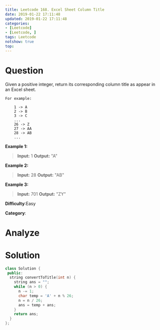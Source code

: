 ```yaml
---
title: Leetcode 168. Excel Sheet Column Title
date: 2019-01-22 17:11:48
updated: 2019-01-22 17:11:48
categories: 
- [Leetcode]
- [Leetcode, ]
tags: Leetcode
notshow: true
top:
---
```


# Question

Given a positive integer, return its corresponding column title as appear in an Excel sheet.

```
For example:

    1 -> A
    2 -> B
    3 -> C
    ...
    26 -> Z
    27 -> AA
    28 -> AB 
    ...
```

**Example 1:**

> **Input:** 1
> **Output:** "A"

**Example 2:**

> **Input:** 28
> **Output:** "AB"

**Example 3:**

> **Input:** 701
> **Output:** "ZY"

**Difficulty**:Easy

**Category**:

<!-- more -->

# Analyze

# Solution

```cpp
class Solution {
 public:
  string convertToTitle(int n) {
    string ans = "";
    while (n > 0) {
      n -= 1;
      char temp = 'A' + n % 26;
      n = n / 26;
      ans = temp + ans;
    }
    return ans;
  }
};
```


